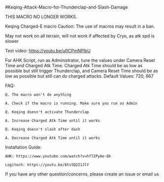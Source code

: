 #Keqing-Attack-Macro-for-Thunderclap-and-Slash-Damage

THIS MACRO NO LONGER WORKS.

Keqing Charged-E macro
Caution: The use of macros may result in a ban.

May not work on all terrain, will not work if affected by Cryo, as atk spd is slower

Test video: https://youtu.be/ufICPmNPlbU

For AHK Script, run as Administrator, tune the values under Camera Reset Time and Charged Atk Time. Charged Atk Time should be as low as possible but still trigger Thunderclap, and Camera Reset Time should be as low as possible but still can do charged attacks. Default Values: 720, 667


FAQ:

    Q. The macro won't do anything

    A. Check if the macro is running. Make sure you run as Admin

    Q. Keqing doesn't activate Thunderclap

    A. Increase Charged Atk Time until it works

    Q. Keqing doesn't slash after dash

    A. Decrease Charged Atk Time until it works

Installation Guide:

    AHK: https://www.youtube.com/watch?v=hf72PyAe-Qk
  
    Logitech: https://youtu.be/8tsSQ2Z1JlY

If you have any other question/concerns, please create an issue or email us
